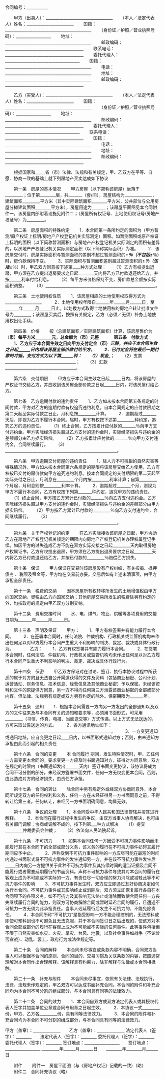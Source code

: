 
 


合同编号：___________


　　甲方（出卖人）：__________________________________
　　（本人／法定代表人）姓名：________________________
　　国籍：____________________________________________
　　（身份证／护照／营业执照号码）：__________________
　　地址：____________________________________________
　　邮政编码：________________________________________
　　联系电话：________________________________________
　　委托代理人：______________________________________
　　国籍：____________________________________________
　　电话：____________________________________________
　　地址：____________________________________________
　　邮政编码：________________________________________


　　乙方（买受人）：__________________________________
　　（本人／法定代表人）姓名：________________________
　　国籍：____________________________________________
　　（身份证／护照／营业执照号码）：__________________
　　地址：____________________________________________
　　邮政编码：________________________________________
　　委托代理人：______________________________________
　　联系电话：________________________________________
　　国籍：____________________________________________
　　电话：____________________________________________
　　地址：____________________________________________
　　邮政编码：________________________________________


　　根据国家和_____省（市）法律、法规和有关规定，甲、乙双方在平等、自愿、协商一致的基础上就下列房地产买卖达成如下协议


　　第一条　房屋的基本情况
　　甲方房屋（以下简称该房屋）坐落于_________；位于第________层，共_______（套/间），房屋结构为______________，建筑面积_________平方米（其中实际建筑面积________平方米，公共部位与公用房屋分摊建筑面积________平方米），房屋用途为_______；该房屋平面图见本合同附件一，该房屋内部附着设施见附件二；（房屋所有权证号、土地使用权证号/房地产权证号）为_________。


　　第二条　房屋面积的特殊约定
　　1．本合同第一条所约定的面积为（甲方暂测/原产权证上标明/房地产产权登记机关实际测定）面积。如暂测面积或原产权证上标明的面积（以下简称暂测面积）与房地产产权登记机关实际测定的面积有差异的，以房地产产权登记机关实际测定面积（以下简称实际面积）为准。
　　2．该房屋交付时，房屋实际面积与暂测面积的差别不超过暂测面积的±_______％（不包括±_______％）时，房价款保持不变。
　　3．实际面积与暂测面积差别超过暂测面积的±_________％（包括±_________％）时，甲乙双方同意按下述第____种方式处理：
　　（1）乙方有权提出退房，甲方须在乙方提出退房要求之日起________天内将乙方已付款退还给乙方，并按______利率付给利息。
　　（2）每平方米价格保持不变，房价款总金额按实际面积调整。
　　（3）________________________________________________________。


　　第三条　土地使用权性质
　　1．该房屋相应的土地使用权取得方式为__________________。
　　2．土地使用权年限自_______年______月______日，至_______年______月______日止。以划拨方式取得土地使用权的房地产转让批准文件号为_________；该房屋买卖后，按照有关规定，乙方（必须／无须）补办土地使用权出让手续。


　　第四条　价格
　　按（总建筑面积／实际建筑面积）计算，该房屋售价为（______币）每平方米________元，总金额为（______币）________元整
　
　　第五条　付款方式
　　1．乙方应于本合同生效之日向甲方支付定金（______币）_________元整，并应于本合同生效之日起______日内将该房屋全部价款付给甲方。
　　2．已付定金将在最后一期付款时冲抵，支付方式为以下第______种：
　　（1）现金____________________________________；
　　（2）支票____________________________________；
　　（3）汇款____________________________________。


　　第六条　交付期限
　　甲方应于本合同生效之日起______日内，将该房屋的产权证书交给乙方，并应收到该房屋全部价款之日起______日内，将该房屋付给乙方。


　　第七条　乙方逾期付款的违约责任
　　1．乙方如未按本合同第五条规定的时间付款，甲方对乙方的逾期付款有权追究违约利息。自本合同规定的应付款限期之第二天起至实际付款之日止，月利息按_________计算。
　　2．逾期超过_______天后，即视为乙方不履行本合同。届时，甲方有权按下述第_________种约定，追究乙方的违约责任。
　　（1）终止合同，乙方按累计应付款的_______％向甲方支付违约金。甲方实际经济损失超过乙方支付的违约金时，实际经济损失与违约金的差额部分由乙方据实赔偿。
　　（2）乙方按累计应付款的_______％向甲方支付违约金，合同继续履行。
　　（3）_________________________________________________________。


　　第八条　甲方逾期交付房屋的违约责任
　　1．除人力不可抗拒的自然灾害等特殊情况外，甲方如未按本合同第六条规定的期限将该房屋交给乙方使用，乙方有权按已交付的房价款向甲方追究违约利息。按本合同规定的交付期限的第二天起至实际交付之日止，月利息在_________个月内按_________利率计算；自第_________个月起，月利息则按_________利率计算。
　　2．逾期超过_______个月，则视为甲方不履行本合同，乙方有权按下列第_______种约定，追究甲方的违约责任。
　　（1）终止合同，甲方按乙方累计已付款的_______％向乙方支付违约金。乙方实际经济损失超过甲方支付的违约金时，实际经济损失与违约金的差额部分由甲方据实赔偿。
　　（2）甲方按乙方累计已付款的_________％向乙方支付违约金，合同继续履行。
　　（3）_________________________________________________________。


　　第九条　关于产权登记的约定
　　在乙方实际接收该房屋之日起，甲方协助乙方在房地产产权登记机关规定的期限内向房地产产权登记机关办理权属登记手续。如因甲方的过失造成乙方不能在双方实际交接之日起_________天内取得房地产权属证书，乙方有权提出退房，甲方须在乙方提出退房要求之日起_________天内将乙方已付款退还给乙方，并按已付款的_________％赔偿乙方损失。


　　第十条　保证
　　甲方保证在交易时该房屋没有产权纠纷，有关按揭、抵押
债务
、税项及租金等，甲方均在交易前办妥。交易后如有上述未清事项，由甲方承担全部责任。


　　第十一条　税费的交纳
　　因本房屋所有权转移所发生的土地增值税由甲方向国家交纳，契税由乙方向国家交纳；其他房屋交易所发生的税费除另有约定的外，均按政府的规定由甲乙双方分别交纳。


　　第十二条　费用交接时间
　　水、电、煤气、物业、供暖等各项费用的交接日期为_______年______月______日。


　　第十三条　声明及保证
　　甲方：
　　1．甲方有权签署并有能力履行本合同。
　　2．在签署本合同时，任何法院、仲裁机构、行政机关或监管机构均未作出任何足以对甲方履行本合同产生重大不利影响的判决、裁定、裁决或具体行政行为。　　
　　乙方：
　　1．乙方有权签署并有能力履行本合同。
　　2．在签署本合同时，任何法院、仲裁机构、行政机关或监管机构均未作出任何足以对乙方履行本合同产生重大不利影响的判决、裁定、裁决或具体行政行为。


　　第十四条　保密
　　甲乙双方保证对在讨论、签订、执行本协议过程中所获悉的属于对方的且无法自公开渠道获得的文件及资料（包括商业秘密、公司计划、运营活动、财务信息、技术信息、经营信息及其他商业秘密）予以保密。未经该资料和文件的原提供方同意，另一方不得向任何第三方泄露该商业秘密的全部或部分内容。但法律、法规另有规定或双方另有约定的除外。保密期限为_______年。


　　第十五条　通知
　　1．根据本合同需要一方向另一方发出的全部通知以及双方的文件往来及与本合同有关的通知和要求等，必须用书面形式，可采用_________（书信、传真、电报、当面送交等）方式传递。以上方式无法送达的，方可采取公告送达的方式。
　　2．各方通讯地址如下：______________________________________________________。
　　3．一方变更通知或通讯地址，应自变更之日起____日内，以书面形式通知对方；否则，由未通知方承担由此而引起的相关责任


　　第十六条　合同的变更
　　本
合同履行
期间，发生特殊情况时，甲、乙任何一方需变更本合同的，要求变更一方应及时书面通知对方，征得对方同意后，双方在规定的时限内（书面通知发出_______天内）签订书面变更协议，该协议将成为合同不可分割的部分。未经双方签署书面文件，任何一方无权变更本合同，否则，由此造成对方的经济损失，由责任方承担。


　　第十七条　合同的转让
　　除合同中另有规定外或经双方协商同意外，本合同所规定双方的任何权利和义务，任何一方在未经征得另一方书面同意之前，不得转让给第三者。任何转让，未经另一方书面明确同意，均属无效。


　　第十八条　争议的处理
　　1．本合同受中华人民共和国法律管辖并按其进行解释。
　　2．本合同在履行过程中发生的争议，由双方当事人协商解决，也可由有关部门调解；协商或调解不成的，按下列第___种方式解决
　　（1）提交_________仲裁委员会仲裁；
　　（2）依法向人民法院起诉。


　　第十九条　不可抗力
　　1．如果本合同任何一方因受不可抗力事件影响而未能履行其在本合同下的全部或部分义务，该义务的履行在不可抗力事件妨碍其履行期间应予中止。
　　2．声称受到不可抗力事件影响的一方应尽可能在最短的时间内通过书面形式将不可抗力事件的发生通知另一方，并在该不可抗力事件发生后_____日内向另一方提供关于此种不可抗力事件及其持续时间的适当证据及合同不能履行或者需要延期履行的书面资料。声称不可抗力事件导致其对本合同的履行在客观上成为不可能或不实际的一方，有责任尽一切合理的努力消除或减轻此等不可抗力事件的影响
　　3．不可抗力事件发生时，双方应立即通过友好协商决定如何执行本合同。不可抗力事件或其影响终止或消除后，双方须立即恢复履行各自在本合同项下的各项义务。如不可抗力及其影响无法终止或消除而致使合同任何一方丧失继续履行合同的能力，则双方可协商解除合同或暂时延迟合同的履行，且遭遇不可抗力一方无须为此承担责任。当事人迟延履行后发生不可抗力的，不能免除责任。
　　4．本合同所称“不可抗力”是指受影响一方不能合理控制的，无法预料或即使可预料到也不可避免且无法克服，并于本合同签订日之后出现的，使该方对本合同全部或部分的履行在客观上成为不可能或不实际的任何事件。此等事件包括但不限于自然灾害如水灾、火灾、旱灾、台风、地震，以及社会事件如战争（不论曾否宣战）、动乱、罢工，政府行为或法律规定等。


　　第二十条　合同的解释
　　本合同未尽事宜或条款内容不明确，合同双方当事人可以根据本合同的原则、合同的目的、交易习惯及关联条款的内容，按照通常理解对本合同作出合理解释。该解释具有约束力，除非解释与法律或本合同相抵触。


　　第二十一条　补充与附件
　　本合同未尽事宜，依照有关法律、法规执行，法律、法规未作规定的，甲乙双方可以达成书面补充合同。本合同的附件和补充合同均为本合同不可分割的组成部分，与本合同具有同等的法律效力。


　　第二十二条　合同的效力
　　1．本合同自双方或双方法定代表人或其授权代表人签字并加盖单位公章或合同专用章之日起生效。
　　2．本协议一式_________份，甲方、乙方各_________份，具有同等法律效力。
　　3．本合同的附件和补充合同均为本合同不可分割的组成部分，与本合同具有同等的法律效力。


 



甲方（盖章）：______________　　乙方（盖章）：______________
法定代表人（签字）：________　　法定代表人（签字）：________
委托代理人（签字）：________　　委托代理人（签字）：________
签订地点：__________________　　签订地点：__________________
_________年______月_______日　　________年________月______日


　　附件
　　附件一　房屋平面图（与《房地产权证》记载的一致）（略）
　　附件二　合同补充协议（略）
 


 

 
 
 
 
 
  


  
 

  


  


  
 
 
 
 

